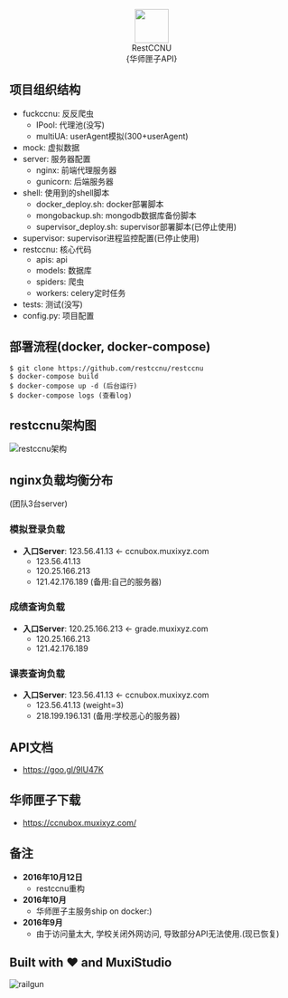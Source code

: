 <p align="center">
  <img src="https://avatars1.githubusercontent.com/u/22377500?v=3&s=200" width="60" /><br>RestCCNU<br>{华师匣子API}</br>
</p>

## 项目组织结构

- fuckccnu: 反反爬虫
    - IPool: 代理池(没写)
    - multiUA: userAgent模拟(300+userAgent)
- mock: 虚拟数据
- server: 服务器配置
    - nginx: 前端代理服务器
    - gunicorn: 后端服务器
- shell: 使用到的shell脚本
    - docker_deploy.sh: docker部署脚本
    - mongobackup.sh: mongodb数据库备份脚本
    - supervisor_deploy.sh: supervisor部署脚本(已停止使用)
- supervisor: supervisor进程监控配置(已停止使用)
- restccnu: 核心代码
    - apis: api
    - models: 数据库
    - spiders: 爬虫
    - workers: celery定时任务
- tests: 测试(没写)
- config.py: 项目配置

## 部署流程(docker, docker-compose)

    $ git clone https://github.com/restccnu/restccnu
    $ docker-compose build
    $ docker-compose up -d (后台运行)
    $ docker-compose logs (查看log)

## restccnu架构图
![restccnu架构](https://cloud.githubusercontent.com/assets/10671733/19296662/fcbfccb6-906f-11e6-8c03-adbe5e3e5ba9.png)

## nginx负载均衡分布
(团队3台server)

### 模拟登录负载

+ **入口Server**: 123.56.41.13 <- ccnubox.muxixyz.com
    - 123.56.41.13
    - 120.25.166.213
    - 121.42.176.189 (备用:自己的服务器)
### 成绩查询负载

+ **入口Server**: 120.25.166.213 <- grade.muxixyz.com
    - 120.25.166.213
    - 121.42.176.189
### 课表查询负载

+ **入口Server**: 123.56.41.13 <- ccnubox.muxixyz.com
    - 123.56.41.13 (weight=3)
    - 218.199.196.131 (备用:学校恶心的服务器)

## API文档

+ https://goo.gl/9lU47K

## 华师匣子下载

+ https://ccnubox.muxixyz.com/

## 备注

+ **2016年10月12日**
    - restccnu重构
+ **2016年10月**
    - 华师匣子主服务ship on docker:)
+ **2016年9月**
    - 由于访问量太大, 学校关闭外网访问, 导致部分API无法使用.(现已恢复)

## Built with ❤️  and MuxiStudio
![railgun](https://cloud.githubusercontent.com/assets/10671733/19018598/54b60372-889b-11e6-8622-3b83c2f4da2f.png)
